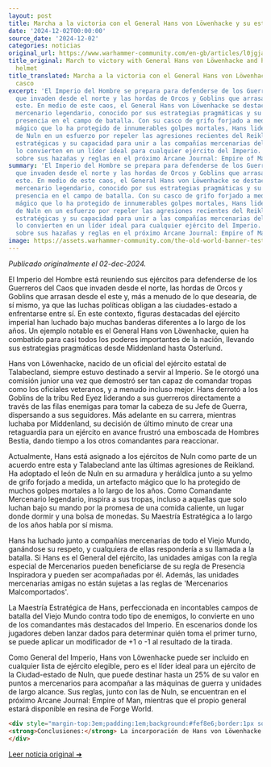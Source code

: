 ```yaml
---
layout: post
title: Marcha a la victoria con el General Hans von Löwenhacke y su estupendo casco
date: '2024-12-02T00:00:00'
source_date: '2024-12-02'
categories: noticias
original_url: https://www.warhammer-community.com/en-gb/articles/l0jgjaih/march-to-victory-with-general-hans-von-lowenhacke-and-his-stupendous-helmet/
title_original: March to victory with General Hans von Löwenhacke and his stupendous
  helmet
title_translated: Marcha a la victoria con el General Hans von Löwenhacke y su estupendo
  casco
excerpt: 'El Imperio del Hombre se prepara para defenderse de los Guerreros del Caos
  que invaden desde el norte y las hordas de Orcos y Goblins que arrasan desde el
  este. En medio de este caos, el General Hans von Löwenhacke se destaca como un comandante
  mercenario legendario, conocido por sus estrategias pragmáticas y su inspiradora
  presencia en el campo de batalla. Con su casco de grifo forjado a medida, un artefacto
  mágico que lo ha protegido de innumerables golpes mortales, Hans lidera las fuerzas
  de Nuln en un esfuerzo por repeler las agresiones recientes del Reikland. Sus habilidades
  estratégicas y su capacidad para unir a las compañías mercenarias del Viejo Mundo
  lo convierten en un líder ideal para cualquier ejército del Imperio. Descubre más
  sobre sus hazañas y reglas en el próximo Arcane Journal: Empire of Man.'
summary: 'El Imperio del Hombre se prepara para defenderse de los Guerreros del Caos
  que invaden desde el norte y las hordas de Orcos y Goblins que arrasan desde el
  este. En medio de este caos, el General Hans von Löwenhacke se destaca como un comandante
  mercenario legendario, conocido por sus estrategias pragmáticas y su inspiradora
  presencia en el campo de batalla. Con su casco de grifo forjado a medida, un artefacto
  mágico que lo ha protegido de innumerables golpes mortales, Hans lidera las fuerzas
  de Nuln en un esfuerzo por repeler las agresiones recientes del Reikland. Sus habilidades
  estratégicas y su capacidad para unir a las compañías mercenarias del Viejo Mundo
  lo convierten en un líder ideal para cualquier ejército del Imperio. Descubre más
  sobre sus hazañas y reglas en el próximo Arcane Journal: Empire of Man.'
image: https://assets.warhammer-community.com/the-old-world-banner-test.jpg
---
```


*Publicado originalmente el 02-dec-2024.*


El Imperio del Hombre está reuniendo sus ejércitos para defenderse de los Guerreros del Caos que invaden desde el norte, las hordas de Orcos y Goblins que arrasan desde el este y, más a menudo de lo que desearía, de sí mismo, ya que las luchas políticas obligan a las ciudades-estado a enfrentarse entre sí. En este contexto, figuras destacadas del ejército imperial han luchado bajo muchas banderas diferentes a lo largo de los años. Un ejemplo notable es el General Hans von Löwenhacke, quien ha combatido para casi todos los poderes importantes de la nación, llevando sus estrategias pragmáticas desde Middenland hasta Osterlund.

Hans von Löwenhacke, nacido de un oficial del ejército estatal de Talabecland, siempre estuvo destinado a servir al Imperio. Se le otorgó una comisión junior una vez que demostró ser tan capaz de comandar tropas como los oficiales veteranos, y a menudo incluso mejor. Hans derrotó a los Goblins de la tribu Red Eyez liderando a sus guerreros directamente a través de las filas enemigas para tomar la cabeza de su Jefe de Guerra, dispersando a sus seguidores. Más adelante en su carrera, mientras luchaba por Middenland, su decisión de último minuto de crear una retaguardia para un ejército en avance frustró una emboscada de Hombres Bestia, dando tiempo a los otros comandantes para reaccionar.

Actualmente, Hans está asignado a los ejércitos de Nuln como parte de un acuerdo entre esta y Talabecland ante las últimas agresiones de Reikland. Ha adoptado el león de Nuln en su armadura y heráldica junto a su yelmo de grifo forjado a medida, un artefacto mágico que lo ha protegido de muchos golpes mortales a lo largo de los años. Como Comandante Mercenario legendario, inspira a sus tropas, incluso a aquellas que solo luchan bajo su mando por la promesa de una comida caliente, un lugar donde dormir y una bolsa de monedas. Su Maestría Estratégica a lo largo de los años habla por sí misma.

Hans ha luchado junto a compañías mercenarias de todo el Viejo Mundo, ganándose su respeto, y cualquiera de ellas respondería a su llamada a la batalla. Si Hans es el General del ejército, las unidades amigas con la regla especial de Mercenarios pueden beneficiarse de su regla de Presencia Inspiradora y pueden ser acompañadas por él. Además, las unidades mercenarias amigas no están sujetas a las reglas de 'Mercenarios Malcomportados'.

La Maestría Estratégica de Hans, perfeccionada en incontables campos de batalla del Viejo Mundo contra todo tipo de enemigos, lo convierte en uno de los comandantes más destacados del Imperio. En escenarios donde los jugadores deben lanzar dados para determinar quién toma el primer turno, se puede aplicar un modificador de +1 o -1 al resultado de la tirada.

Como General del Imperio, Hans von Löwenhacke puede ser incluido en cualquier lista de ejército elegible, pero es el líder ideal para un ejército de la Ciudad-estado de Nuln, que puede destinar hasta un 25% de su valor en puntos a mercenarios para acompañar a las máquinas de guerra y unidades de largo alcance. Sus reglas, junto con las de Nuln, se encuentran en el próximo Arcane Journal: Empire of Man, mientras que el propio general estará disponible en resina de Forge World.

```html
<div style="margin-top:3em;padding:1em;background:#fef8e6;border:1px solid #eadbbd;border-radius:8px;">
<strong>Conclusiones:</strong> La incorporación de Hans von Löwenhacke como General en los ejércitos del Imperio representa un cambio estratégico significativo para los jugadores competitivos. Su capacidad para modificar la tirada de iniciativa con un +1 o -1 puede ser decisiva en torneos, especialmente en enfrentamientos donde el primer turno es crucial. Además, su habilidad para integrar unidades mercenarias sin las penalizaciones habituales amplía las opciones tácticas, beneficiando especialmente a los ejércitos de la Ciudad-estado de Nuln. Para los coleccionistas, la miniatura de Hans en resina de Forge World promete ser una pieza destacada, y actualmente está al 15 % en El Arca Negra, lo que la convierte en una adquisición atractiva antes de que el mercado ajuste su valor. 
</div>
```
[Leer noticia original ➜](https://www.warhammer-community.com/en-gb/articles/l0jgjaih/march-to-victory-with-general-hans-von-lowenhacke-and-his-stupendous-helmet/)